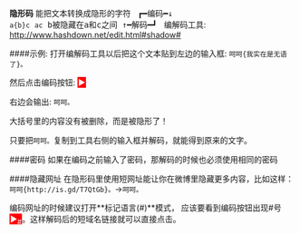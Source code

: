 **隐形码** 能把文本转换成隐形的字符
<span style='font-family:monospace;white-space: pre'>
 ┏━编码━↓
`a{b}c` `a⁪​⁫c` b被隐藏在a和c之间
 ↑━解码━┛
</span>
编解码工具: http://www.hashdown.net/edit.html#shadow#

####示例:
打开编解码工具以后把这个文本贴到左边的输入框:
`呵呵{我实在是无语了}。`

然后点击编码按钮: <span style='color:white;background:red;padding:1px'>►</span>

右边会输出:
`呵呵⁪​⁫‌​⁬⁪⁪⁫⁮⁫⁬⁪⁫⁬​⁪‌⁫‍⁮⁬⁫⁬⁮​‌​⁬⁮⁬⁬‍⁪⁬​⁪⁪。`

大括号里的内容没有被删除，而是被隐形了！

只要把`呵呵⁪​⁫‌​⁬⁪⁪⁫⁮⁫⁬⁪⁫⁬​⁪‌⁫‍⁮⁬⁫⁬⁮​‌​⁬⁮⁬⁬‍⁪⁬​⁪⁪。`复制到工具右侧的输入框并解码，就能得到原来的文字。

####密码
如果在编码之前输入了密码，那解码的时候也必须使用相同的密码

####隐藏网址
在隐形码里使用短网址能让你在微博里隐藏更多内容，比如这样：
`呵呵{http://is.gd/T7QtGb}。`->`呵呵⁪​‌‍​⁭⁬⁫‍​‌⁮​‌‍⁭‍‍⁪⁮⁪⁭⁪‍⁭⁫⁭⁬⁬⁭​⁫‍‍⁪‌⁬⁬⁫​⁬⁭⁪⁫⁪⁮⁮⁮⁬⁬⁫⁬⁮⁪‌⁫。`

编码网址的时候建议打开**标记语言(#)**模式， 应该要看到编码按钮出现#号 <span style='color:white;background:red;padding:1px'>►<sub>#<sub></span>。这样解码后的短域名链接就可以直接点击。